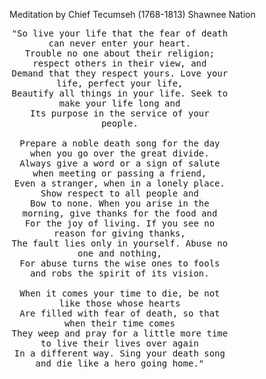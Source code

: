 Meditation by Chief Tecumseh (1768-1813) Shawnee Nation

<pre style="white-space: pre-line; text-align: center; width: 70%">
"So live your life that the fear of death can never enter your heart.
Trouble no one about their religion; respect others in their view, and
Demand that they respect yours. Love your life, perfect your life,
Beautify all things in your life. Seek to make your life long and
Its purpose in the service of your people.

Prepare a noble death song for the day when you go over the great divide.
Always give a word or a sign of salute when meeting or passing a friend,
Even a stranger, when in a lonely place. Show respect to all people and
Bow to none. When you arise in the morning, give thanks for the food and
For the joy of living. If you see no reason for giving thanks,
The fault lies only in yourself. Abuse no one and nothing,
For abuse turns the wise ones to fools and robs the spirit of its vision.

When it comes your time to die, be not like those whose hearts
Are filled with fear of death, so that when their time comes
They weep and pray for a little more time to live their lives over again
In a different way. Sing your death song and die like a hero going home."
</pre>
